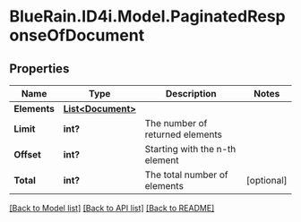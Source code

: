 # BlueRain.ID4i.Model.PaginatedResponseOfDocument
## Properties

Name | Type | Description | Notes
------------ | ------------- | ------------- | -------------
**Elements** | [**List&lt;Document&gt;**](Document.md) |  | 
**Limit** | **int?** | The number of returned elements | 
**Offset** | **int?** | Starting with the n-th element | 
**Total** | **int?** | The total number of elements | [optional] 

[[Back to Model list]](../README.md#documentation-for-models) [[Back to API list]](../README.md#documentation-for-api-endpoints) [[Back to README]](../README.md)


